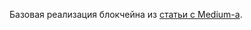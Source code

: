 Базовая реализация блокчейна из [статьи с Medium-а](https://hackernoon.com/learn-blockchains-by-building-one-117428612f46).